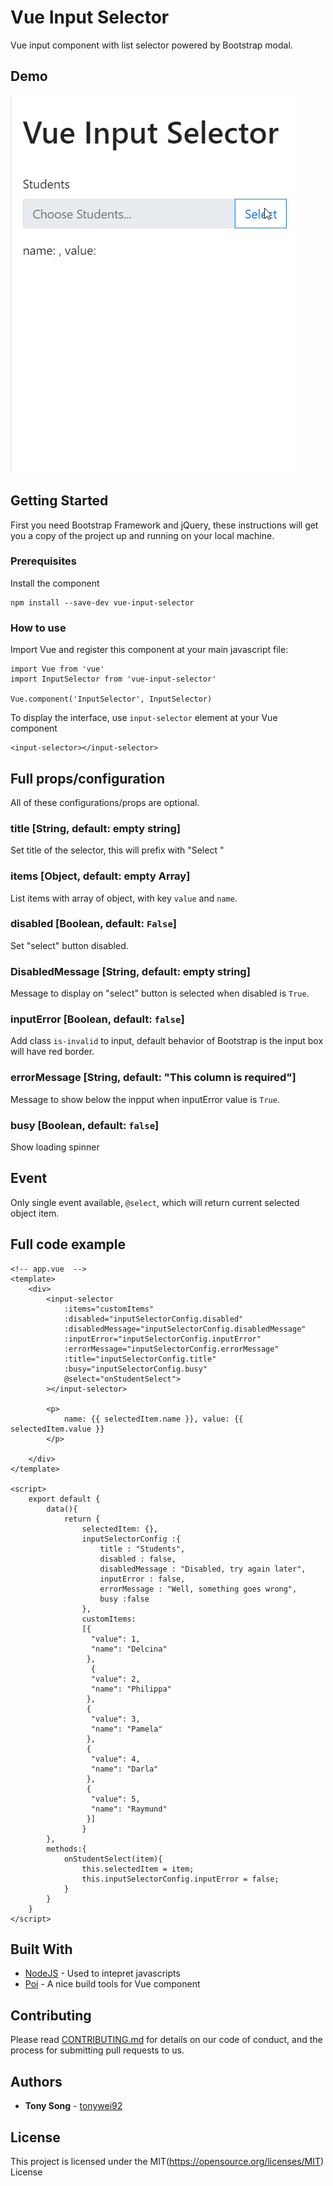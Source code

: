 # Vue Input Selector

Vue input component with list selector powered by Bootstrap modal.

## Demo

![Vue Input Selector Demo](https://raw.githubusercontent.com/tonywei92/vue-input-selector/master/demo.gif)

## Getting Started

First you need Bootstrap Framework and jQuery, these instructions will get you a copy of the project up and running on your local machine.

### Prerequisites

Install the component

```
npm install --save-dev vue-input-selector
```

### How to use

Import Vue and register this component at your main javascript file:

```
import Vue from 'vue'
import InputSelector from 'vue-input-selector'

Vue.component('InputSelector', InputSelector)
```

To display the interface, use `input-selector` element at your Vue component

```
<input-selector></input-selector>
```


## Full props/configuration

All of these configurations/props are optional.

### title [String, default: empty string]
Set title of the selector, this will prefix with "Select <your title>"

### items [Object, default: empty Array]
List items with array of object, with key `value` and `name`.

### disabled [Boolean, default: `False`]
Set "select" button disabled.

### DisabledMessage [String, default: empty string]
Message to display on "select" button is selected when disabled is `True`.

### inputError [Boolean, default: `false`]
Add class `is-invalid` to input, default behavior of Bootstrap is the input box will have red border.

### errorMessage [String, default: "This column is required"]
Message to show below the inpput when inputError value is `True`.

### busy [Boolean, default: `false`]
Show loading spinner

## Event
Only single event available, `@select`, which will return current selected object item.

## Full code example

```
<!-- app.vue  -->
<template>
	<div>
		<input-selector
	        :items="customItems"
	        :disabled="inputSelectorConfig.disabled"
	        :disabledMessage="inputSelectorConfig.disabledMessage"
	        :inputError="inputSelectorConfig.inputError"
	        :errorMessage="inputSelectorConfig.errorMessage"
	        :title="inputSelectorConfig.title"
	        :busy="inputSelectorConfig.busy"
	        @select="onStudentSelect">
		></input-selector>
		
		<p>
			name: {{ selectedItem.name }}, value: {{ selectedItem.value }}
		</p>

	</div>
</template>

<script>
	export default {
		data(){
			return {
				selectedItem: {},
				inputSelectorConfig :{
					title : "Students",
					disabled : false,
					disabledMessage : "Disabled, try again later",
					inputError : false,
					errorMessage : "Well, something goes wrong",
					busy :false
				},
				customItems:
				[{
				  "value": 1,
				  "name": "Delcina"
				 },
				  {
				  "value": 2,
				  "name": "Philippa"
				 },
				 {
				  "value": 3,
				  "name": "Pamela"
				 },
				 {
				  "value": 4,
				  "name": "Darla"
				 },
				 {
				  "value": 5,
				  "name": "Raymund"
				 }]
				}
		},
		methods:{
			onStudentSelect(item){
				this.selectedItem = item;
				this.inputSelectorConfig.inputError = false;
			}
		}	
	}
</script>
```

## Built With

* [NodeJS](https://nodejs.org/) - Used to intepret javascripts
* [Poi](https://poi.js.org/) - A nice build tools for Vue component

## Contributing

Please read [CONTRIBUTING.md](https://github.com/tonywei92/vue-input-selector/blob/master/CONTRIBUTING.md) for details on our code of conduct, and the process for submitting pull requests to us.

## Authors

* **Tony Song** - [tonywei92](https://github.com/tonywei92)

## License

This project is licensed under the MIT(https://opensource.org/licenses/MIT) License
